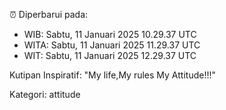 ⏰ Diperbarui pada:
- WIB: Sabtu, 11 Januari 2025 10.29.37 UTC
- WITA: Sabtu, 11 Januari 2025 11.29.37 UTC
- WIT: Sabtu, 11 Januari 2025 12.29.37 UTC

Kutipan Inspiratif:
"My life,My rules My Attitude!!!"


Kategori: attitude


